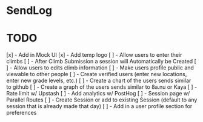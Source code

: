 # SendLog

# TODO

[x] - Add in Mock UI
[x] - Add temp logo
[ ] - Allow users to enter their climbs
[ ] - After Climb Submission a session will Automatically be Created
[ ] - Allow users to edits climb information
[ ] - Make users profile public and viewable to other people
[ ] - Create verified users (enter new locations, enter new grade levels, etc.)
[ ] - Create a chart of the users sends similar to github
[ ] - Create a graph of the users sends similar to 8a.nu or Kaya
[ ] - Rate limit w/ Upstash
[ ] - Add analytics w/ PostHog
[ ] - Session page w/ Parallel Routes
[ ] - Create Session or add to existing Session (default to any session that is already made that day)
[ ] - Add in a user profile section for preferences
